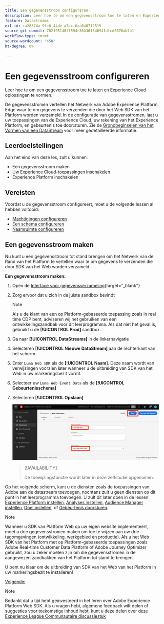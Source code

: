 ```yaml
---
title: Een gegevensstroom configureren
description: Leer hoe te om een gegevensstroom toe te laten en Experience Cloud oplossingen te vormen. Deze les maakt deel uit van de Zelfstudie Adobe Experience Cloud met Web SDK implementeren.
feature: Datastreams
exl-id: ca28374a-9fe0-44de-a7ac-0aa046712515
source-git-commit: 762195148f7594e30b361546941dfcd8076ab7b1
workflow-type: tm+mt
source-wordcount: '450'
ht-degree: 0%

---
```


# Een gegevensstroom configureren

Leer hoe te om een gegevensstroom toe te laten en Experience Cloud oplossingen te vormen.

De gegevensstromen vertellen het Netwerk van Adobe Experience Platform Edge waar te om gegevens te verzenden die door het Web SDK van het Platform worden verzameld. In de configuratie van gegevensstromen, laat u uw toepassingen van de Experience Cloud, uw rekening van het Experience Platform, en gebeurtenis toe door:sturen. Zie de [Grondbeginselen van het Vormen van een DataStream](https://experienceleague.adobe.com/docs/experience-platform/edge/fundamentals/datastreams.html?lang=en) voor meer gedetailleerde informatie.

## Leerdoelstellingen

Aan het eind van deze les, zult u kunnen:

* Een gegevensstroom maken
* Uw Experience Cloud-toepassingen inschakelen
* Experience Platform inschakelen

## Vereisten

Voordat u de gegevensstroom configureert, moet u de volgende lessen al hebben voltooid:

* [Machtigingen configureren](configure-permissions.md)
* [Een schema configureren](configure-schemas.md)
* [Naamruimte configureren](configure-identities.md)

## Een gegevensstroom maken

Nu kunt u een gegevensstroom tot stand brengen om het Netwerk van de Rand van het Platform te vertellen waar te om gegevens te verzenden die door SDK van het Web worden verzameld.

**Een gegevensstroom maken:**

1. Open de [Interface voor gegevensverzameling](https://launch.adobe.com/){target=&quot;_blank&quot;}
1. Zorg ervoor dat u zich in de juiste sandbox bevindt

   >[!NOTE]
   >
   >Als u de klant van een op Platform-gebaseerde toepassing zoals in real time CDP bent, adviseren wij het gebruiken van een ontwikkelingszandbak voor dit leerprogramma. Als dat niet het geval is, gebruikt u de **[!UICONTROL Prod]** sandbox.

1. Ga naar **[!UICONTROL DataStreams]** in de linkernavigatie
1. Selecteren **[!UICONTROL Nieuwe DataStream]** aan de rechterkant van het scherm.
1. Enter `Luma Web SDK` als de **[!UICONTROL Naam]**. Deze naam wordt van verwijzingen voorzien later wanneer u de uitbreiding van SDK van het Web in uw markeringsbezit vormt.
1. Selecteer uw `Luma Web Event Data` als de **[!UICONTROL Gebeurtenisschema]**
1. Selecteren **[!UICONTROL Opslaan]**

   ![De gegevensstroom maken](assets/datastream-create-datastream.png)

   >[!AVAILABILITY]
   >
   >De toewijzingsfunctie wordt later in deze zelfstudie opgenomen.




Op het volgende scherm, kunt u de diensten zoals de toepassingen van Adobe aan de datastream toevoegen, nochtans zult u geen diensten op dit punt in het leerprogramma toevoegen. U zult dit later doen in de lessen [Experience Platform instellen](setup-experience-platform.md), [Analyses instellen](setup-analytics.md), [Audience Manager instellen](setup-audience-manager.md), [Doel instellen](setup-target.md), of [Gebeurtenis doorsturen](setup-event-forwarding.md).

>[!NOTE]
>
>Wanneer u SDK van Platform Web op uw eigen website implementeert, moet u drie gegevensstromen maken om toe te wijzen aan uw drie tagomgevingen (ontwikkeling, werkgebied en productie). Als u het Web SDK van het Platform met op Platform-gebaseerde toepassingen zoals Adobe Real-time Customer Data Platform of Adobe Journey Optimizer gebruikt, zou u zeker moeten zijn om die gegevensstromen in de aangewezen zandbakken van het Platform tot stand te brengen.

U bent nu klaar om de uitbreiding van SDK van het Web van het Platform in uw markeringsbezit te installeren!

[Volgende: ](install-web-sdk.md)

>[!NOTE]
>
>Bedankt dat u tijd hebt geïnvesteerd in het leren over Adobe Experience Platform Web SDK. Als u vragen hebt, algemene feedback wilt delen of suggesties voor toekomstige inhoud hebt, kunt u deze delen over deze [Experience League Communautaire discussiestuk](https://experienceleaguecommunities.adobe.com/t5/adobe-experience-platform-launch/tutorial-discussion-implement-adobe-experience-cloud-with-web/td-p/444996)
